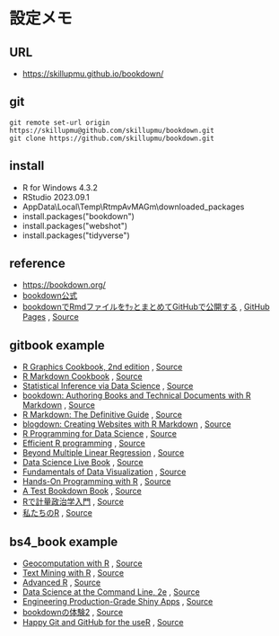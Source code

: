 # 設定メモ

## URL
  - https://skillupmu.github.io/bookdown/

## git
``` 
git remote set-url origin https://skillupmu@github.com/skillupmu/bookdown.git
git clone https://github.com/skillupmu/bookdown.git
```

## install
 - R for Windows 4.3.2
 - RStudio 2023.09.1
 - AppData\Local\Temp\RtmpAvMAGm\downloaded_packages
 - install.packages("bookdown")
 - install.packages("webshot")
 - install.packages("tidyverse")

## reference
 - https://bookdown.org/
 -  [bookdown公式](https://bookdown.org/yihui/bookdown/)
 - [bookdownでRmdファイルをｻｯとまとめてGitHubで公開する](https://qiita.com/nozma/items/489497fe246ff8533bf9) , [GitHub Pages](https://nozma.github.io/bookdown_test/first-section.html) , [Source](https://github.com/nozma/bookdown_test/tree/master)


## gitbook example
 - [R Graphics Cookbook, 2nd edition](https://r-graphics.org/) , [Source](https://github.com/wch/rgcookbook)
 - [R Markdown Cookbook](https://bookdown.org/yihui/rmarkdown-cookbook/) , [Source](https://github.com/rstudio/rmarkdown-cookbook)
 - [Statistical Inference via Data Science](https://moderndive.com/) , [Source](https://github.com/moderndive/ModernDive_book)
 - [bookdown: Authoring Books and Technical Documents with R Markdown](https://bookdown.org/yihui/bookdown/) , [Source](https://github.com/rstudio/bookdown)
 - [R Markdown: The Definitive Guide](https://bookdown.org/yihui/rmarkdown/) , [Source](https://github.com/rstudio/rmarkdown-book)
 - [blogdown: Creating Websites with R Markdown](https://bookdown.org/yihui/blogdown/) , [Source](https://github.com/rstudio/blogdown)
 - [R Programming for Data Science](https://bookdown.org/rdpeng/rprogdatascience/) , [Source](https://github.com/rdpeng/rprogdatascience)
 - [Efficient R programming](https://csgillespie.github.io/efficientR/) , [Source](https://github.com/csgillespie/efficientR)
 - [Beyond Multiple Linear Regression](https://bookdown.org/roback/bookdown-BeyondMLR/) , [Source](https://adv-r.hadley.nz/)
 - [Data Science Live Book](https://livebook.datascienceheroes.com/) , [Source](https://github.com/pablo14/data-science-live-book)
 - [Fundamentals of Data Visualization](https://clauswilke.com/dataviz/) , [Source](https://github.com/clauswilke/dataviz)
 - [Hands-On Programming with R](https://rstudio-education.github.io/hopr/) , [Source](https://github.com/rstudio-education/hopr)
 - [A Test Bookdown Book](https://phgrosjean.sciviews.org/bookdown-test/) , [Source](https://github.com/phgrosjean/bookdown-test/tree/master)
 - [Rで計量政治学入門](https://shohei-doi.github.io/quant_polisci/index.html) , [Source](https://github.com/shohei-doi/quant_polisci)
 - [私たちのR](https://www.jaysong.net/RBook/) , [Source](https://github.com/JaehyunSong/RBook/)

## bs4_book example
 - [Geocomputation with R](https://r.geocompx.org/) , [Source](https://github.com/geocompx/geocompr)
 - [Text Mining with R](https://www.tidytextmining.com/) , [Source](https://github.com/dgrtwo/tidy-text-mining)
 - [Advanced R](https://adv-r.hadley.nz/) , [Source](https://github.com/hadley/adv-r)
 - [Data Science at the Command Line, 2e](https://jeroenjanssens.com/dsatcl/) , [Source](https://github.com/jeroenjanssens/data-science-at-the-command-line)
 - [Engineering Production-Grade Shiny Apps](https://engineering-shiny.org/) , [Source](https://github.com/ThinkR-open/engineering-shiny-book)
 - [bookdownの体験2](https://izunyan.github.io/practice-bookdown-minimal/index.html) , [Source](https://github.com/izunyan/practice-bookdown-minimal)
 - [Happy Git and GitHub for the useR](https://happygitwithr.com/) , [Source](https://github.com/jennybc/happy-git-with-r/blob/main/index.Rmd)

